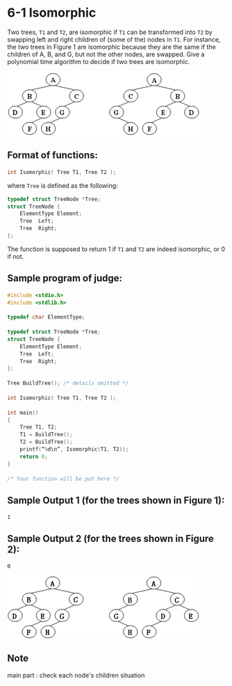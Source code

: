# 6-1 Isomorphic
Two trees, `T1` and `T2`, are isomorphic if `T1` can be transformed into `T2` by swapping left and right children of (some of the) nodes in `T1`. For instance, the two trees in Figure 1 are isomorphic because they are the same if the children of A, B, and G, but not the other nodes, are swapped. Give a polynomial time algorithm to decide if two trees are isomorphic.

![image](https://github.com/novel2430/ZJU-2023-FDS/blob/main/ZJUFDS_2023_HW4/6-1-Isomorphic/001.jpg?raw=true)

## Format of functions:
```c
int Isomorphic( Tree T1, Tree T2 );
```
where `Tree` is defined as the following:
```c
typedef struct TreeNode *Tree;
struct TreeNode {
    ElementType Element;
    Tree  Left;
    Tree  Right;
};
```
The function is supposed to return 1 if `T1` and `T2` are indeed isomorphic, or 0 if not.
## Sample program of judge:
```c
#include <stdio.h>
#include <stdlib.h>

typedef char ElementType;

typedef struct TreeNode *Tree;
struct TreeNode {
    ElementType Element;
    Tree  Left;
    Tree  Right;
};

Tree BuildTree(); /* details omitted */

int Isomorphic( Tree T1, Tree T2 );

int main()
{
    Tree T1, T2;
    T1 = BuildTree();
    T2 = BuildTree();
    printf(“%d\n”, Isomorphic(T1, T2));
    return 0;
}

/* Your function will be put here */

```
## Sample Output 1 (for the trees shown in Figure 1):
```
1
```
## Sample Output 2 (for the trees shown in Figure 2):
```
0
```
![image](https://github.com/novel2430/ZJU-2023-FDS/blob/main/ZJUFDS_2023_HW4/6-1-Isomorphic/002.jpg?raw=true)
## Note
main part : check each node's children situation
